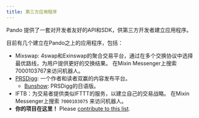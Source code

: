 ```yaml
---
title: 第三方应用程序
---
```


Pando 提供了一套对开发者友好的API和SDK，供第三方开发者建立应用程序。

目前有几个建立在Pando之上的应用程序，包括：

- Mixswap: 4swap和Exinswap的聚合交易平台，通过在多个交换协议中选择最优路线，为用户提供更好的交换结果。 在Mixin Messenger上搜索7000103767来访问机器人。
- [PRSDigg](https://prsdigg.com): 一个作者和读者双赢的内容发布平台。
  - [Bunshow](https://bunshow.jp/): PRSDigg的日语版。
- IFTB：为交易者提供类似IFTTT的服务，以建立自己的交易战略。 在Mixin Messenger上搜索 `7000103075`  来访问机器人。
- **你的项目在这里！** Please [contribute to this list](https://github.com/fox-one/docs.pando.im/blob/master/docs/apps/3rd-party.md).